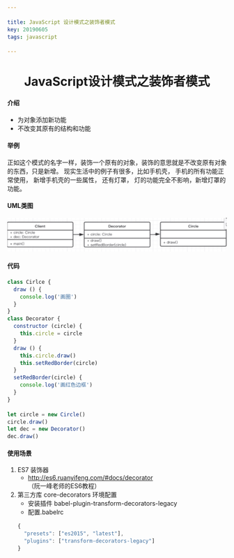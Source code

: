 ```yaml
---

title: JavaScript 设计模式之装饰者模式
key: 20190605
tags: javascript

---
```


<center><h1>JavaScript设计模式之装饰者模式</h1></center>

#### 介绍
- 为对象添加新功能
- 不改变其原有的结构和功能

#### 举例
正如这个模式的名字一样，装饰一个原有的对象，装饰的意思就是不改变原有对象的东西，只是新增。
现实生活中的例子有很多，比如手机壳， 手机的所有功能正常使用， 新增手机壳的一些属性， 还有灯罩， 灯的功能完全不影响，新增灯罩的功能。
#### UML类图
![装饰者模式UML类图](https://raw.githubusercontent.com/lele3/markDownImages/master/images/%E8%AE%BE%E8%AE%A1%E6%A8%A1%E5%BC%8F/%E8%A3%85%E9%A5%B0%E8%80%85%E6%A8%A1%E5%BC%8FUML%E7%B1%BB%E5%9B%BE.jpg)
#### 代码
```javascript
class Cirlce {
  draw () {
    console.log('画圈')
  }
}
class Decorator {
  constructor (circle) {
    this.circle = circle
  }
  draw () {
    this.circle.draw()
    this.setRedBorder(circle)
  }
  setRedBorder(circle) {
    console.log('画红色边框')
  }
}

let circle = new Circle()
circle.draw()
let dec = new Decorator()
dec.draw()
```
#### 使用场景
1. ES7 装饰器
   - http://es6.ruanyifeng.com/#docs/decorator （阮一峰老师的ES6教程）
2. 第三方库 core-decorators
   环境配置
   - 安装插件 babel-plugin-transform-decorators-legacy
   - 配置.babelrc
   ```javascript
   {
     "presets": ["es2015", "latest"],
     "plugins": ["transform-decorators-legacy"]
   }
   ```
